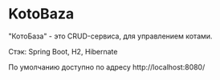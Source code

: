# KotoBaza
"КотоБаза" - это CRUD-сервиса, для управлением котами.

Стэк: Spring Boot, H2, Hibernate

По умолчанию доступно по адресу http://localhost:8080/

